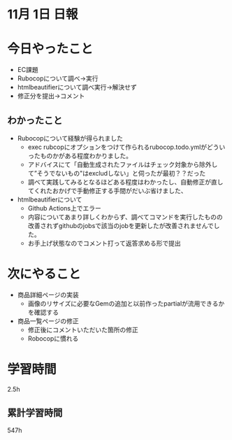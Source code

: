 #  11月 1日 日報

# 今日やったこと

* EC課題
* Rubocopについて調べ→実行
* htmlbeautifierについて調べ実行→解決せず
* 修正分を提出→コメント

##  わかったこと

* Rubocopについて経験が得られました
  * exec rubcopにオプションをつけて作られるrubocop.todo.ymlがどういったものかがある程度わかりました。
  * アドバイスにて「自動生成されたファイルはチェック対象から除外して”そうでないもの"はexcludしない」と伺ったが最初？？だった
  * 調べて実践してみるとなるほどある程度はわかったし、自動修正が直してくれたおかげで手動修正する手間がだいぶ省けました、
* htmlbeautifierについて
  * Github Actions上でエラー 
  * 内容についてあまり詳しくわからず、調べてコマンドを実行したものの改善されずgithubのjobsで該当のjobを更新したが改善されませんでした。
  * お手上げ状態なのでコメント打って返答求める形で提出

# 次にやること

* 商品詳細ページの実装
  * 画像のリサイズに必要なGemの追加と以前作ったpartialが流用できるかを確認する
* 商品一覧ページの修正
  * 修正後にコメントいただいた箇所の修正
  * Robocopに慣れる
#  学習時間
2.5h

##  累計学習時間
547h

